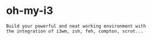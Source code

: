 # oh-my-i3
    Build your powerful and neat working environment with 
    the integration of i3wm, zsh, feh, compton, scrot...
